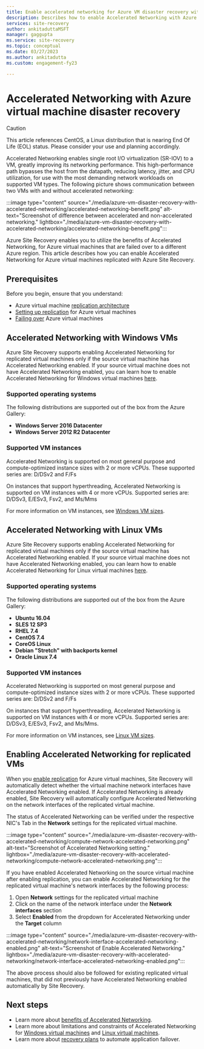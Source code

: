 ```yaml
---
title: Enable accelerated networking for Azure VM disaster recovery with Azure Site Recovery
description: Describes how to enable Accelerated Networking with Azure Site Recovery for Azure virtual machine disaster recovery
services: site-recovery
author: ankitaduttaMSFT
manager: gaggupta
ms.service: site-recovery
ms.topic: conceptual
ms.date: 03/27/2023
ms.author: ankitadutta
ms.custom: engagement-fy23

---
```

# Accelerated Networking with Azure virtual machine disaster recovery

> [!CAUTION]
> This article references CentOS, a Linux distribution that is nearing End Of Life (EOL) status. Please consider your use and planning accordingly.

Accelerated Networking enables single root I/O virtualization (SR-IOV) to a VM, greatly improving its networking performance. This high-performance path bypasses the host from the datapath, reducing latency, jitter, and CPU utilization, for use with the most demanding network workloads on supported VM types. The following picture shows communication between two VMs with and without accelerated networking:

:::image type="content" source="./media/azure-vm-disaster-recovery-with-accelerated-networking/accelerated-networking-benefit.png" alt-text="Screenshot of difference between accelerated and non-accelerated networking." lightbox="./media/azure-vm-disaster-recovery-with-accelerated-networking/accelerated-networking-benefit.png":::

Azure Site Recovery enables you to utilize the benefits of Accelerated Networking, for Azure virtual machines that are failed over to a different Azure region. This article describes how you can enable Accelerated Networking for Azure virtual machines replicated with Azure Site Recovery.

## Prerequisites

Before you begin, ensure that you understand:
-	Azure virtual machine [replication architecture](azure-to-azure-architecture.md)
-	[Setting up replication](azure-to-azure-tutorial-enable-replication.md) for Azure virtual machines
-	[Failing over](azure-to-azure-tutorial-failover-failback.md) Azure virtual machines

## Accelerated Networking with Windows VMs

Azure Site Recovery supports enabling Accelerated Networking for replicated virtual machines only if the source virtual machine has Accelerated Networking enabled. If your source virtual machine does not have Accelerated Networking enabled, you can learn how to enable Accelerated Networking for Windows virtual machines [here](../virtual-network/create-vm-accelerated-networking-powershell.md#enable-accelerated-networking-on-existing-vms).

### Supported operating systems
The following distributions are supported out of the box from the Azure Gallery:
* **Windows Server 2016 Datacenter**
* **Windows Server 2012 R2 Datacenter**

### Supported VM instances
Accelerated Networking is supported on most general purpose and compute-optimized instance sizes with 2 or more vCPUs.  These supported series are: D/DSv2 and F/Fs

On instances that support hyperthreading, Accelerated Networking is supported on VM instances with 4 or more vCPUs. Supported series are: D/DSv3, E/ESv3, Fsv2, and Ms/Mms

For more information on VM instances, see [Windows VM sizes](../virtual-machines/sizes.md?toc=%2fazure%2fvirtual-network%2ftoc.json).

## Accelerated Networking with Linux VMs

Azure Site Recovery supports enabling Accelerated Networking for replicated virtual machines only if the source virtual machine has Accelerated Networking enabled. If your source virtual machine does not have Accelerated Networking enabled, you can learn how to enable Accelerated Networking for Linux virtual machines [here](../virtual-network/create-vm-accelerated-networking-cli.md#enable-accelerated-networking-on-existing-vms).

### Supported operating systems
The following distributions are supported out of the box from the Azure Gallery:
* **Ubuntu 16.04**
* **SLES 12 SP3**
* **RHEL 7.4**
* **CentOS 7.4**
* **CoreOS Linux**
* **Debian "Stretch" with backports kernel**
* **Oracle Linux 7.4**

### Supported VM instances
Accelerated Networking is supported on most general purpose and compute-optimized instance sizes with 2 or more vCPUs.  These supported series are: D/DSv2 and F/Fs

On instances that support hyperthreading, Accelerated Networking is supported on VM instances with 4 or more vCPUs. Supported series are: D/DSv3, E/ESv3, Fsv2, and Ms/Mms.

For more information on VM instances, see [Linux VM sizes](../virtual-machines/sizes.md?toc=%2fazure%2fvirtual-network%2ftoc.json).

## Enabling Accelerated Networking for replicated VMs

When you [enable replication](azure-to-azure-tutorial-enable-replication.md) for Azure virtual machines, Site Recovery will automatically detect whether the virtual machine network interfaces have Accelerated Networking enabled. If Accelerated Networking is already enabled, Site Recovery will automatically configure Accelerated Networking on the network interfaces of the replicated virtual machine.

The status of Accelerated Networking can be verified under the respective NIC's Tab in the **Network** settings for the replicated virtual machine.

:::image type="content" source="./media/azure-vm-disaster-recovery-with-accelerated-networking/compute-network-accelerated-networking.png" alt-text="Screenshot of Accelerated Networking setting." lightbox="./media/azure-vm-disaster-recovery-with-accelerated-networking/compute-network-accelerated-networking.png":::



If you have enabled Accelerated Networking on the source virtual machine after enabling replication, you can enable Accelerated Networking for the replicated virtual machine's network interfaces by the following process:
1. Open **Network** settings for the replicated virtual machine
2. Click on the name of the network interface under the **Network interfaces** section
3. Select **Enabled** from the dropdown for Accelerated Networking under the **Target** column

:::image type="content" source="./media/azure-vm-disaster-recovery-with-accelerated-networking/network-interface-accelerated-networking-enabled.png" alt-text="Screenshot of Enable Accelerated Networking." lightbox="./media/azure-vm-disaster-recovery-with-accelerated-networking/network-interface-accelerated-networking-enabled.png":::


The above process should also be followed for existing replicated virtual machines, that did not previously have Accelerated Networking enabled automatically by Site Recovery.

## Next steps
- Learn more about [benefits of Accelerated Networking](../virtual-network/accelerated-networking-overview.md#benefits).
- Learn more about limitations and constraints of Accelerated Networking for [Windows virtual machines](../virtual-network/accelerated-networking-overview.md#limitations-and-constraints) and [Linux virtual machines](../virtual-network/accelerated-networking-overview.md#limitations-and-constraints).
- Learn more about [recovery plans](site-recovery-create-recovery-plans.md) to automate application failover.
